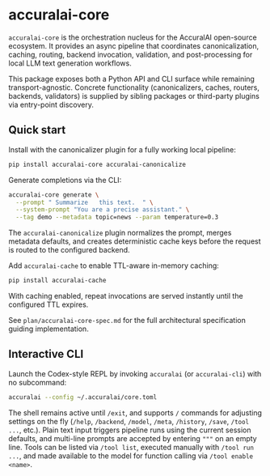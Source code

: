 # accuralai-core

`accuralai-core` is the orchestration nucleus for the AccuralAI open-source ecosystem. It provides an async pipeline that coordinates canonicalization, caching, routing, backend invocation, validation, and post-processing for local LLM text generation workflows.

This package exposes both a Python API and CLI surface while remaining transport-agnostic. Concrete functionality (canonicalizers, caches, routers, backends, validators) is supplied by sibling packages or third-party plugins via entry-point discovery.

## Quick start

Install with the canonicalizer plugin for a fully working local pipeline:

```bash
pip install accuralai-core accuralai-canonicalize
```

Generate completions via the CLI:

```bash
accuralai-core generate \
  --prompt " Summarize   this text.  " \
  --system-prompt "You are a precise assistant." \
  --tag demo --metadata topic=news --param temperature=0.3
```

The `accuralai-canonicalize` plugin normalizes the prompt, merges metadata defaults, and creates deterministic cache keys before the request is routed to the configured backend.

Add `accuralai-cache` to enable TTL-aware in-memory caching:

```bash
pip install accuralai-cache
```

With caching enabled, repeat invocations are served instantly until the configured TTL expires.

See `plan/accuralai-core-spec.md` for the full architectural specification guiding implementation.

## Interactive CLI

Launch the Codex-style REPL by invoking `accuralai` (or `accuralai-cli`) with no subcommand:

```bash
accuralai --config ~/.accuralai/core.toml
```

The shell remains active until `/exit`, and supports `/` commands for adjusting settings on the fly (`/help`, `/backend`, `/model`, `/meta`, `/history`, `/save`, `/tool ...`, etc.). Plain text input triggers pipeline runs using the current session defaults, and multi-line prompts are accepted by entering `"""` on an empty line. Tools can be listed via `/tool list`, executed manually with `/tool run ...`, and made available to the model for function calling via `/tool enable <name>`.
